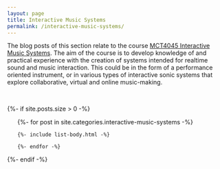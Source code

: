 ```yaml
---
layout: page
title: Interactive Music Systems
permalink: /interactive-music-systems/
---
```


The blog posts of this section relate to the course [MCT4045 Interactive Music Systems](https://www.uio.no/studier/emner/hf/imv/MCT4045). The aim of the course is to develop knowledge of and practical experience with the creation of systems intended for realtime sound and music interaction. This could be in the form of a performance oriented instrument, or in various types of interactive sonic systems that explore collaborative, virtual and online music-making.

<br />

{%- if site.posts.size > 0 -%}

  <!-- <h2 class="post-list-heading">{{ page.list_title | default: "Posts" }}</h2> -->
  <ul class="post-list">
    {%- for post in site.categories.interactive-music-systems -%}

    {%- include list-body.html -%}

    {%- endfor -%}

  </ul>
  {%- endif -%}
